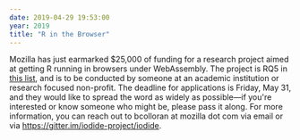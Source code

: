 ```yaml
---
date: 2019-04-29 19:53:00
year: 2019
title: "R in the Browser"
---
```


Mozilla has just earmarked $25,000 of funding for a research project aimed at getting R running in browsers under WebAssembly.
The project is RQ5 in [this list](https://mozilla-research.forms.fm/mozilla-research-grants-2019h1/forms/6510),
and is to be conducted by someone at an academic institution or research focused non-profit.
The deadline for applications is Friday, May 31,
and they would like to spread the word as widely as possible—if you're interested or know someone who might be,
please pass it along.
For more information,
you can reach out to bcolloran at mozilla dot com via email or via https://gitter.im/iodide-project/iodide.
